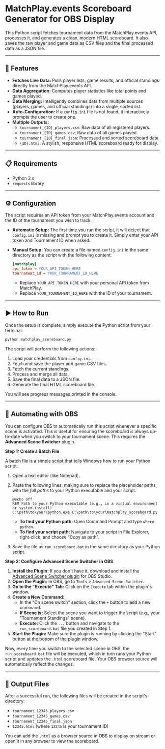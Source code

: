 # MatchPlay.events Scoreboard Generator for OBS Display

This Python script fetches tournament data from the MatchPlay.events API, processes it, and generates a clean, modern HTML scoreboard. It also saves the raw player and game data as CSV files and the final processed data as a JSON file.

---

## 🚀 Features

-   **Fetches Live Data:** Pulls player lists, game results, and official standings directly from the MatchPlay.events API.
-   **Data Aggregation:** Computes player statistics like total points and games played.
-   **Data Merging:** Intelligently combines data from multiple sources (players, games, and official standings) into a single, sorted list.
-   **Auto-Configuration:** If a `config.ini` file is not found, it interactively prompts the user to create one.
-   **Multiple Outputs:**
    -   `tournament_{ID}_players.csv`: Raw data of all registered players.
    -   `tournament_{ID}_games.csv`: Raw data of all games played.
    -   `tournament_{ID}_final.json`: Processed and sorted scoreboard data.
    -   `{ID}.html`: A stylish, responsive HTML scoreboard ready for display.

---

## 📋 Requirements

-   Python 3.x
-   `requests` library

---

## ⚙️ Configuration

The script requires an API token from your MatchPlay.events account and the ID of the tournament you wish to track.

-   **Automatic Setup:** The first time you run the script, it will detect that `config.ini` is missing and prompt you to create it. Simply enter your API token and Tournament ID when asked.
-   **Manual Setup:** You can create a file named `config.ini` in the same directory as the script with the following content:

    ```ini
    [matchplay]
    api_token = YOUR_API_TOKEN_HERE
    tournament_id = YOUR_TOURNAMENT_ID_HERE
    ```
    * Replace `YOUR_API_TOKEN_HERE` with your personal API token from MatchPlay.
    * Replace `YOUR_TOURNAMENT_ID_HERE` with the ID of your tournament.

---

## ▶️ How to Run

Once the setup is complete, simply execute the Python script from your terminal:

```bash
python matchplay_scoreboard.py
```

The script will perform the following actions:
1.  Load your credentials from `config.ini`.
2.  Fetch and save the player and game CSV files.
3.  Fetch the current standings.
4.  Process and merge all data.
5.  Save the final data to a JSON file.
6.  Generate the final HTML scoreboard file.

You will see progress messages printed in the console.

---

## 🤖 Automating with OBS

You can configure OBS to automatically run this script whenever a specific scene is activated. This is useful for ensuring the scoreboard is always up-to-date when you switch to your tournament scene. This requires the **Advanced Scene Switcher** plugin.

**Step 1: Create a Batch File**

A batch file is a simple script that tells Windows how to run your Python script.

1.  Open a text editor (like Notepad).
2.  Paste the following lines, making sure to replace the placeholder paths with the *full paths* to your Python executable and your script.

    ```batch
    @echo off
    REM Path to your Python executable (e.g., in a virtual environment or system install)
    C:\path\to\your\python.exe C:\path\to\your\matchplay_scoreboard.py
    ```
    * **To find your Python path:** Open Command Prompt and type `where python`.
    * **To find your script path:** Navigate to your script in File Explorer, right-click, and choose "Copy as path".

3.  Save the file as `run_scoreboard.bat` in the same directory as your Python script.

**Step 2: Configure Advanced Scene Switcher in OBS**

1.  **Install the Plugin:** If you don't have it, download and install the [Advanced Scene Switcher plugin](https://obsproject.com/forum/resources/advanced-scene-switcher.395/) for OBS Studio.
2.  **Open the Plugin:** In OBS, go to `Tools` > `Advanced Scene Switcher`.
3.  **Go to the "Execute" Tab:** Click on the `Execute` tab within the plugin's window.
4.  **Create a New Command:**
    * In the "On scene switch" section, click the `+` button to add a new command.
    * **If Scene is:** Select the scene you want to trigger the script (e.g., your "Tournament Standings" scene).
    * **Execute:** Click the `...` button and navigate to the `run_scoreboard.bat` file you created in Step 1.
5.  **Start the Plugin:** Make sure the plugin is running by clicking the "Start" button at the bottom of the plugin window.

Now, every time you switch to the selected scene in OBS, the `run_scoreboard.bat` file will be executed, which in turn runs your Python script and updates the `.html` scoreboard file. Your OBS browser source will automatically reflect the changes.

---

## 📄 Output Files

After a successful run, the following files will be created in the script's directory:

-   `tournament_12345_players.csv`
-   `tournament_12345_games.csv`
-   `tournament_12345_final.json`
-   `12345.html` (where `12345` is your tournament ID)

You can add the `.html` as a browser source in OBS to display on stream or open it in any browser to view the scoreboard.
